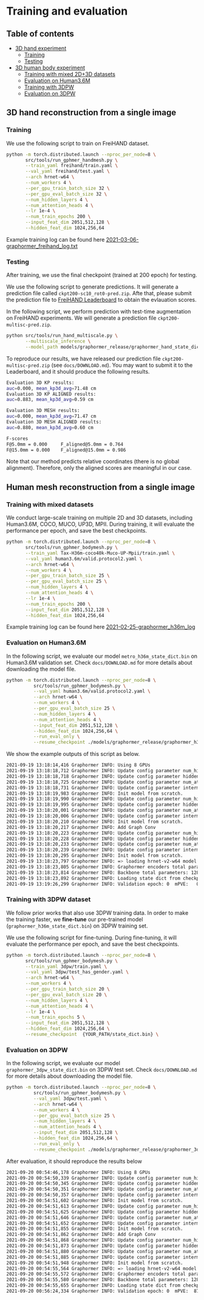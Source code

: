 # Training and evaluation 


## Table of contents
* [3D hand experiment](#3D-hand-reconstruction-from-a-single-image)
    * [Training](#Training)
    * [Testing](#Testing)
* [3D human body experiment](#Human-mesh-reconstruction-from-a-single-image)
    * [Training with mixed 2D+3D datasets](#Training-with-mixed-datasets)
    * [Evaluation on Human3.6M](#Evaluation-on-Human3.6M)
    * [Training with 3DPW](#Training-with-3DPW-dataset)
    * [Evaluation on 3DPW](#Evaluation-on-3DPW)


## 3D hand reconstruction from a single image

### Training

We use the following script to train on FreiHAND dataset. 

```bash
python -m torch.distributed.launch --nproc_per_node=8 \
       src/tools/run_gphmer_handmesh.py \
       --train_yaml freihand/train.yaml \
       --val_yaml freihand/test.yaml \
       --arch hrnet-w64 \
       --num_workers 4 \
       --per_gpu_train_batch_size 32 \
       --per_gpu_eval_batch_size 32 \
       --num_hidden_layers 4 \
       --num_attention_heads 4 \
       --lr 1e-4 \
       --num_train_epochs 200 \
       --input_feat_dim 2051,512,128 \
       --hidden_feat_dim 1024,256,64 
```


Example training log can be found here [2021-03-06-graphormer_freihand_log.txt](https://datarelease.blob.core.windows.net/metro/models/2021-03-06-graphormer_freihand_log.txt)

### Testing

After training, we use the final checkpoint (trained at 200 epoch) for testing.

We use the following script to generate predictions. It will generate a prediction file called `ckpt200-sc10_rot0-pred.zip`. Afte that, please submit the prediction file to [FreiHAND Leaderboard](https://competitions.codalab.org/competitions/21238) to obtain the evlauation scores.


In the following script, we perform prediction with test-time augmentation on FreiHAND experiments. We will generate a prediction file `ckpt200-multisc-pred.zip`. 

```bash
python src/tools/run_hand_multiscale.py \
       --multiscale_inference \
       --model_path models/graphormer_release/graphormer_hand_state_dict.bin \
```

To reproduce our results, we have released our prediction file `ckpt200-multisc-pred.zip` (see `docs/DOWNLOAD.md`). You may want to submit it to the Leaderboard, and it should produce the following results. 

```bash
Evaluation 3D KP results:
auc=0.000, mean_kp3d_avg=71.48 cm
Evaluation 3D KP ALIGNED results:
auc=0.883, mean_kp3d_avg=0.59 cm

Evaluation 3D MESH results:
auc=0.000, mean_kp3d_avg=71.47 cm
Evaluation 3D MESH ALIGNED results:
auc=0.880, mean_kp3d_avg=0.60 cm

F-scores
F@5.0mm = 0.000 	F_aligned@5.0mm = 0.764
F@15.0mm = 0.000 	F_aligned@15.0mm = 0.986
```

Note that our method predicts relative coordinates (there is no global alignment). Therefore, only the aligned scores are meaningful in our case.


## Human mesh reconstruction from a single image


### Training with mixed datasets

We conduct large-scale training on multiple 2D and 3D datasets, including Human3.6M, COCO, MUCO, UP3D, MPII. During training, it will evaluate the performance per epoch, and save the best checkpoints.

```bash
python -m torch.distributed.launch --nproc_per_node=8 \
       src/tools/run_gphmer_bodymesh.py \
       --train_yaml Tax-H36m-coco40k-Muco-UP-Mpii/train.yaml \
       --val_yaml human3.6m/valid.protocol2.yaml \
       --arch hrnet-w64 \
       --num_workers 4 \
       --per_gpu_train_batch_size 25 \
       --per_gpu_eval_batch_size 25 \
       --num_hidden_layers 4 \
       --num_attention_heads 4 \
       --lr 1e-4 \
       --num_train_epochs 200 \
       --input_feat_dim 2051,512,128 \
       --hidden_feat_dim 1024,256,64
```

Example training log can be found here [2021-02-25-graphormer_h36m_log](https://datarelease.blob.core.windows.net/metro/models/2021-02-25-graphormer_h36m_log.txt)

### Evaluation on Human3.6M

In the following script, we evaluate our model `metro_h36m_state_dict.bin` on Human3.6M validation set. Check `docs/DOWNLOAD.md` for more details about downloading the model file.

```bash
python -m torch.distributed.launch --nproc_per_node=8 \
          src/tools/run_gphmer_bodymesh.py \
          --val_yaml human3.6m/valid.protocol2.yaml \
          --arch hrnet-w64 \
          --num_workers 4 \
          --per_gpu_eval_batch_size 25 \
          --num_hidden_layers 4 \
          --num_attention_heads 4 \
          --input_feat_dim 2051,512,128 \
          --hidden_feat_dim 1024,256,64 \
          --run_eval_only \
          --resume_checkpoint ./models/graphormer_release/graphormer_h36m_state_dict.bin 
```

We show the example outputs of this script as below. 
```bash
2021-09-19 13:18:14,416 Graphormer INFO: Using 8 GPUs
2021-09-19 13:18:18,712 Graphormer INFO: Update config parameter num_hidden_layers: 12 -> 4
2021-09-19 13:18:18,718 Graphormer INFO: Update config parameter hidden_size: 768 -> 1024
2021-09-19 13:18:18,725 Graphormer INFO: Update config parameter num_attention_heads: 12 -> 4
2021-09-19 13:18:18,731 Graphormer INFO: Update config parameter intermediate_size: 3072 -> 2048
2021-09-19 13:18:19,983 Graphormer INFO: Init model from scratch.
2021-09-19 13:18:19,990 Graphormer INFO: Update config parameter num_hidden_layers: 12 -> 4
2021-09-19 13:18:19,995 Graphormer INFO: Update config parameter hidden_size: 768 -> 256
2021-09-19 13:18:20,001 Graphormer INFO: Update config parameter num_attention_heads: 12 -> 4
2021-09-19 13:18:20,006 Graphormer INFO: Update config parameter intermediate_size: 3072 -> 512
2021-09-19 13:18:20,210 Graphormer INFO: Init model from scratch.
2021-09-19 13:18:20,217 Graphormer INFO: Add Graph Conv
2021-09-19 13:18:20,223 Graphormer INFO: Update config parameter num_hidden_layers: 12 -> 4
2021-09-19 13:18:20,228 Graphormer INFO: Update config parameter hidden_size: 768 -> 64
2021-09-19 13:18:20,233 Graphormer INFO: Update config parameter num_attention_heads: 12 -> 4
2021-09-19 13:18:20,239 Graphormer INFO: Update config parameter intermediate_size: 3072 -> 128
2021-09-19 13:18:20,295 Graphormer INFO: Init model from scratch.
2021-09-19 13:18:23,797 Graphormer INFO: => loading hrnet-v2-w64 model
2021-09-19 13:18:23,805 Graphormer INFO: Graphormer encoders total parameters: 83318598
2021-09-19 13:18:23,814 Graphormer INFO: Backbone total parameters: 128059944
2021-09-19 13:18:23,892 Graphormer INFO: Loading state dict from checkpoint _output/graphormer_release/graphormer_h36m_state_dict.bin
2021-09-19 13:19:26,299 Graphormer INFO: Validation epoch: 0  mPVE:   0.00, mPJPE:  51.20, PAmPJPE:  34.55 
```
 


### Training with 3DPW dataset

We follow prior works that also use 3DPW training data. In order to make the training faster, we **fine-tune** our pre-trained model (`graphormer_h36m_state_dict.bin`) on 3DPW training set. 

We use the following script for fine-tuning. During fine-tuning, it will evaluate the performance per epoch, and save the best checkpoints. 

```bash
python -m torch.distributed.launch --nproc_per_node=8 \
       src/tools/run_gphmer_bodymesh.py \
       --train_yaml 3dpw/train.yaml \
       --val_yaml 3dpw/test_has_gender.yaml \
       --arch hrnet-w64 \
       --num_workers 4 \
       --per_gpu_train_batch_size 20 \
       --per_gpu_eval_batch_size 20 \
       --num_hidden_layers 4 \
       --num_attention_heads 4 \
       --lr 1e-4 \
       --num_train_epochs 5 \
       --input_feat_dim 2051,512,128 \
       --hidden_feat_dim 1024,256,64 \
       --resume_checkpoint  {YOUR_PATH/state_dict.bin} \
```


### Evaluation on 3DPW
In the following script, we evaluate our model `graphormer_3dpw_state_dict.bin` on 3DPW test set. Check `docs/DOWNLOAD.md` for more details about downloading the model file.


```bash
python -m torch.distributed.launch --nproc_per_node=8 \
          src/tools/run_gphmer_bodymesh.py \
          --val_yaml 3dpw/test.yaml \
          --arch hrnet-w64 \
          --num_workers 4 \
          --per_gpu_eval_batch_size 25 \
          --num_hidden_layers 4 \
          --num_attention_heads 4 \
          --input_feat_dim 2051,512,128 \
          --hidden_feat_dim 1024,256,64 \
          --run_eval_only \
          --resume_checkpoint ./models/graphormer_release/graphormer_3dpw_state_dict.bin  
```

After evaluation, it should reproduce the results below
```bash
2021-09-20 00:54:46,178 Graphormer INFO: Using 8 GPUs
2021-09-20 00:54:50,339 Graphormer INFO: Update config parameter num_hidden_layers: 12 -> 4
2021-09-20 00:54:50,345 Graphormer INFO: Update config parameter hidden_size: 768 -> 1024
2021-09-20 00:54:50,351 Graphormer INFO: Update config parameter num_attention_heads: 12 -> 4
2021-09-20 00:54:50,357 Graphormer INFO: Update config parameter intermediate_size: 3072 -> 2048
2021-09-20 00:54:51,602 Graphormer INFO: Init model from scratch.
2021-09-20 00:54:51,613 Graphormer INFO: Update config parameter num_hidden_layers: 12 -> 4
2021-09-20 00:54:51,625 Graphormer INFO: Update config parameter hidden_size: 768 -> 256
2021-09-20 00:54:51,646 Graphormer INFO: Update config parameter num_attention_heads: 12 -> 4
2021-09-20 00:54:51,652 Graphormer INFO: Update config parameter intermediate_size: 3072 -> 512
2021-09-20 00:54:51,855 Graphormer INFO: Init model from scratch.
2021-09-20 00:54:51,862 Graphormer INFO: Add Graph Conv
2021-09-20 00:54:51,868 Graphormer INFO: Update config parameter num_hidden_layers: 12 -> 4
2021-09-20 00:54:51,873 Graphormer INFO: Update config parameter hidden_size: 768 -> 64
2021-09-20 00:54:51,880 Graphormer INFO: Update config parameter num_attention_heads: 12 -> 4
2021-09-20 00:54:51,885 Graphormer INFO: Update config parameter intermediate_size: 3072 -> 128
2021-09-20 00:54:51,948 Graphormer INFO: Init model from scratch.
2021-09-20 00:54:55,564 Graphormer INFO: => loading hrnet-v2-w64 model
2021-09-20 00:54:55,572 Graphormer INFO: Graphormer encoders total parameters: 83318598
2021-09-20 00:54:55,580 Graphormer INFO: Backbone total parameters: 128059944
2021-09-20 00:54:55,655 Graphormer INFO: Loading state dict from checkpoint _output/graphormer_release/graphormer_3dpw_state_dict.bin
2021-09-20 00:56:24,334 Graphormer INFO: Validation epoch: 0  mPVE:  87.57, mPJPE:  73.98, PAmPJPE:  45.35 
```

